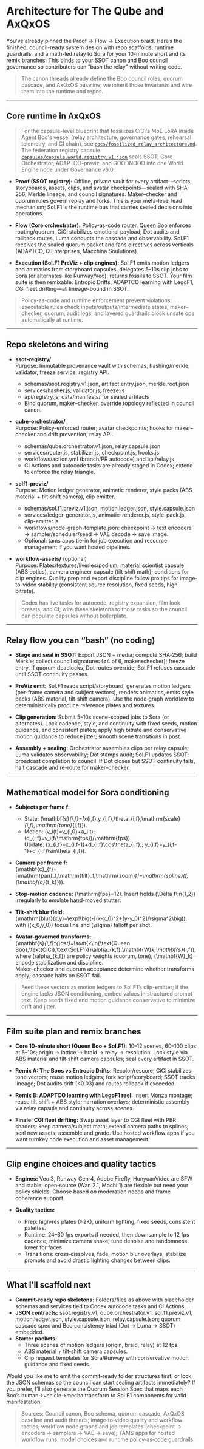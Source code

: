 # Architecture for The Qube and AxQxOS

You’ve already pinned the Proof → Flow → Execution braid. Here’s the finished, council-ready system design with repo scaffolds, runtime guardrails, and a math-led relay to Sora for your 10-minute short and its remix branches. This binds to your SSOT canon and Boo council governance so contributors can “bash the relay” without writing code.

> The canon threads already define the Boo council roles, quorum cascade, and AxQxOS baseline; we inherit those invariants and wire them into the runtime and repos.

---

## Core runtime in AxQxOS

> For the capsule-level blueprint that fossilizes CiCi's MoE LoRA inside Agent Boo's vessel (relay architecture, governance gates, rehearsal telemetry, and CI chain), see [`docs/fossilized_relay_architecture.md`](docs/fossilized_relay_architecture.md). The federation registry capsule [`capsules/capsule.world.registry.v1.json`](capsules/capsule.world.registry.v1.json) seals SSOT, Core-Orchestrator, ADAPTCO-previz, and GOODNOOD into one World Engine node under Governance v6.0.

- **Proof (SSOT registry):** Offline, private vault for every artifact—scripts, storyboards, assets, clips, and avatar checkpoints—sealed with SHA-256, Merkle lineage, and council signatures. Maker–checker and quorum rules govern replay and forks. This is your meta-level lead mechanism; Sol.F1 is the runtime bus that carries sealed decisions into operations.

- **Flow (Core orchestrator):** Policy-as-code router. Queen Boo enforces routing/quorum, CiCi stabilizes emotional payload, Dot audits and rollback routes, Luma conducts the cascade and observability. Sol.F1 receives the sealed quorum packet and fans directives across verticals (ADAPTCO, Q.Enterprises, Macchina Soulutions).

- **Execution (Sol.F1 PreViz + clip engines):** Sol.F1 emits motion ledgers and animatics from storyboard capsules, delegates 5–10s clip jobs to Sora (or alternates like Runway/Veo), returns fossils to SSOT. Your film suite is then remixable: Entropic Drifts, ADAPTCO learning with LegoF1, CGI fleet drifting—all lineage-bound in SSOT.

> Policy-as-code and runtime enforcement prevent violations: executable rules check inputs/outputs/intermediate states; maker–checker, quorum, audit logs, and layered guardrails block unsafe ops automatically at runtime.

---

## Repo skeletons and wiring

- **ssot-registry/**  
  Purpose: Immutable provenance vault with schemas, hashing/merkle, validator, freeze service, registry API.
  - schemas/ssot.registry.v1.json, artifact.entry.json, merkle.root.json
  - services/hasher.js, validator.js, freeze.js
  - api/registry.js; data/manifests/ for sealed artifacts
  - Bind quorum, maker–checker, override topology reflected in council canon.

- **qube-orchestrator/**  
  Purpose: Policy-enforced router; avatar checkpoints; hooks for maker–checker and drift prevention; relay API.
  - schemas/qube.orchestrator.v1.json, relay.capsule.json
  - services/router.js, stabilizer.js, checkpoint.js, hooks.js
  - workflows/action.yml (branch/PR autocode) and api/relay.js
  - CI Actions and autocode tasks are already staged in Codex; extend to enforce the relay triangle.

- **solf1-previz/**  
  Purpose: Motion ledger generator, animatic renderer, style packs (ABS material + tilt‑shift camera), clip emitter.
  - schemas/sol.f1.previz.v1.json, motion.ledger.json, style.capsule.json
  - services/ledger-generator.js, animatic-renderer.js, style-pack.js, clip-emitter.js
  - workflows/node-graph-template.json: checkpoint → text encoders → sampler/scheduler/seed → VAE decode → save image.
  - Optional: tams apps tie-in for job execution and resource management if you want hosted pipelines.

- **workflow-assets/** (optional)  
  Purpose: Plates/textures/liveries/podium; material scientist capsule (ABS optics), camera engineer capsule (tilt‑shift math); conditions for clip engines. Quality prep and export discipline follow pro tips for image-to-video stability (consistent source resolution, fixed seeds, high bitrate).

> Codex has live tasks for autocode, registry expansion, film look presets, and CI; wire these skeletons to those tasks so the council can populate capsules without boilerplate.

---

## Relay flow you can “bash” (no coding)

- **Stage and seal in SSOT:** Export JSON + media; compute SHA‑256; build Merkle; collect council signatures (≥4 of 6, maker≠checker); freeze entry. If quorum deadlocks, Dot routes override; Sol.F1 refuses cascade until SSOT continuity passes.

- **PreViz emit:** Sol.F1 reads script/storyboard, generates motion ledgers (per-frame camera and subject vectors), renders animatics, emits style packs (ABS material, tilt‑shift camera). Use the node‑graph workflow to deterministically produce reference plates and textures.

- **Clip generation:** Submit 5–10s scene-scoped jobs to Sora (or alternates). Lock cadence, style, and continuity with fixed seeds, motion guidance, and consistent plates; apply high bitrate and conservative motion guidance to reduce jitter; smooth scene transitions in post.

- **Assembly + sealing:** Orchestrator assembles clips per relay capsule; Luma validates observability; Dot stamps audit; Sol.F1 updates SSOT; broadcast completion to council. If Dot closes but SSOT continuity fails, halt cascade and re-route for maker–checker.

---

## Mathematical model for Sora conditioning

- **Subjects per frame f:**  
  - State: \(\mathbf{s}_{i,f}=[x_{i,f},y_{i,f},\theta_{i,f},\mathrm{scale}_{i,f},\mathrm{tone}_{i,f}]\).
  - Motion: \(v_i(t)=v_{i,0}+a_i t\); \(d_{i,f}=v_i(f/\mathrm{fps})/\mathrm{fps}\).  
    Update: \(x_{i,f}=x_{i,f-1}+d_{i,f}\cos\theta_{i,f},\; y_{i,f}=y_{i,f-1}+d_{i,f}\sin\theta_{i,f}\).

- **Camera per frame f:**  
  \(\mathbf{c}_{f}=[\mathrm{pan}_f,\mathrm{tilt}_f,\mathrm{zoom}_f]=\mathrm{spline}(f;\{\mathbf{c}_{t_k}\})\).

- **Stop‑motion cadence:** \(\mathrm{fps}=12\). Insert holds \(\Delta f\in\{1,2\}\) irregularly to emulate hand-moved stutter.

- **Tilt‑shift blur field:**  
  \(\mathrm{blur}(x,y)=\exp\!\big(-[(x-x_0)^2+(y-y_0)^2]/\sigma^2\big)\), with \((x_0,y_0)\) focus line and \(\sigma\) falloff per shot.

- **Avatar-governed transforms:**  
  \(\mathbf{s}_{i,f}^{\ast}=\sum_{k\in\{\text{Queen Boo},\text{CiCi},\text{Sol.F1}\}}\alpha_{k,f}\,\mathbf{W}_k\,\mathbf{s}_{i,f}\), where \(\alpha_{k,f}\) are policy weights (quorum, tone), \(\mathbf{W}_k\) encode stabilization and discipline.  
  Maker–checker and quorum acceptance determine whether transforms apply; cascade halts on SSOT fail.

> Feed these vectors as motion ledgers to Sol.F1’s clip-emitter; if the engine lacks JSON conditioning, embed values in structured prompt text. Keep seeds fixed and motion guidance conservative to minimize drift and jitter.

---

## Film suite plan and remix branches

- **Core 10-minute short (Queen Boo + Sol.F1):** 10–12 scenes, 60–100 clips at 5–10s; origin → lattice → braid → relay → resolution. Lock style via ABS material and tilt‑shift camera capsules; seal every artifact in SSOT.

- **Remix A: The Boos vs Entropic Drifts:** Recolor/rescore; CiCi stabilizes tone vectors; reuse motion ledgers; fork script/storyboard; SSOT tracks lineage; Dot audits drift (<0.03) and routes rollback if exceeded.

- **Remix B: ADAPTCO learning with LegoF1 reel:** Insert Monza montage; reuse tilt‑shift + ABS style; narration overlays; deterministic assembly via relay capsule and continuity across scenes.

- **Finale: CGI fleet drifting:** Swap asset layer to CGI fleet with PBR shaders; keep camera/subject math; extend camera paths to splines; seal new assets; assemble and grade. Use hosted workflow apps if you want turnkey node execution and asset management.

---

## Clip engine choices and quality tactics

- **Engines:** Veo 3, Runway Gen‑4, Adobe Firefly, HunyuanVideo are SFW and stable; open‑source (Wan 2.1, Mochi 1) are flexible but need your policy shields. Choose based on moderation needs and frame coherence support.

- **Quality tactics:**  
  - Prep: high‑res plates (≥2K), uniform lighting, fixed seeds, consistent palettes.  
  - Runtime: 24–30 fps exports if needed, then downsample to 12 fps cadence; minimize camera shake; tune denoise and randomness lower for faces.  
  - Transitions: cross‑dissolves, fade, motion blur overlays; stabilize prompts and avoid drastic lighting changes between clips.

---

## What I’ll scaffold next

- **Commit-ready repo skeletons:** Folders/files as above with placeholder schemas and services tied to Codex autocode tasks and CI Actions.
- **JSON contracts:** ssot.registry.v1, qube.orchestrator.v1, sol.f1.previz.v1, motion.ledger.json, style.capsule.json, relay.capsule.json; quorum cascade spec and Boo consistency triad (Dot → Luma → SSOT) embedded.
- **Starter packets:**  
  - Three scenes of motion ledgers (origin, braid, relay) at 12 fps.  
  - ABS material + tilt‑shift camera capsules.  
  - Clip request templates for Sora/Runway with conservative motion guidance and fixed seeds.

Would you like me to emit the commit-ready folder structures first, or lock the JSON schemas so the council can start sealing artifacts immediately? If you prefer, I’ll also generate the Quorum Session Spec that maps each Boo’s human→vehicle→mecha transform to Sol.F1 components for valid manifestation.

> Sources: Council canon, Boo schema, quorum cascade, AxQxOS baseline and audit threads; image‑to‑video quality and workflow tactics; workflow node graphs and job templates (checkpoint → encoders → samplers → VAE → save); TAMS apps for hosted workflow runs; model choices and runtime policy‑as‑code guardrails.
